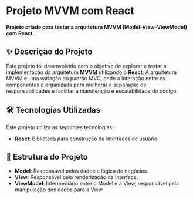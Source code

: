 # Projeto MVVM com React

**Projeto criado para testar a arquitetura MVVM (Model-View-ViewModel) com React.**

## ✨ Descrição do Projeto
Este projeto foi desenvolvido com o objetivo de explorar e testar a implementação da arquitetura **MVVM** utilizando o **React**. A arquitetura MVVM é uma variação do padrão MVC, onde a interação entre os componentes é organizada para melhorar a separação de responsabilidades e facilitar a manutenção e escalabilidade do código.

## 🛠️ Tecnologias Utilizadas
Este projeto utiliza as seguintes tecnologias:

- **[React](https://reactjs.org/)**: Biblioteca para construção de interfaces de usuário.

## 📁 Estrutura do Projeto
- **Model**: Responsável pelos dados e lógica de negócios.
- **View**: Responsável pela renderização da interface.
- **ViewModel**: Intermediário entre o Model e a View, responsável pela manipulação dos dados para a View.

